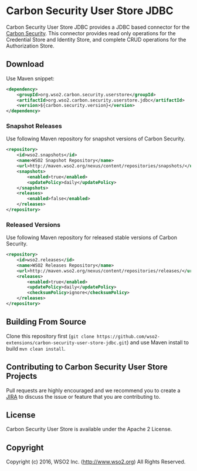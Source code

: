 # Carbon Security User Store JDBC

Carbon Security User Store JDBC provides a JDBC based connector for the [Carbon Security](https://github.com/wso2/carbon-security.git).
This connector provides read only operations for the Credential Store and Identity Store, and complete CRUD operations for the
Authorization Store.

## Download

Use Maven snippet:
````xml
<dependency>
    <groupId>org.wso2.carbon.security.userstore</groupId>
    <artifactId>org.wso2.carbon.security.userstore.jdbc</artifactId>
    <version>${carbon.security.version}</version>
</dependency>
````

### Snapshot Releases

Use following Maven repository for snapshot versions of Carbon Security.

````xml
<repository>
    <id>wso2.snapshots</id>
    <name>WSO2 Snapshot Repository</name>
    <url>http://maven.wso2.org/nexus/content/repositories/snapshots/</url>
    <snapshots>
        <enabled>true</enabled>
        <updatePolicy>daily</updatePolicy>
    </snapshots>
    <releases>
        <enabled>false</enabled>
    </releases>
</repository>
````

### Released Versions

Use following Maven repository for released stable versions of Carbon Security.

````xml
<repository>
    <id>wso2.releases</id>
    <name>WSO2 Releases Repository</name>
    <url>http://maven.wso2.org/nexus/content/repositories/releases/</url>
    <releases>
        <enabled>true</enabled>
        <updatePolicy>daily</updatePolicy>
        <checksumPolicy>ignore</checksumPolicy>
    </releases>
</repository>
````
## Building From Source

Clone this repository first (`git clone https://github.com/wso2-extensions/carbon-security-user-store-jdbc.git`) and use Maven install to build
`mvn clean install`.

## Contributing to Carbon Security User Store Projects

Pull requests are highly encouraged and we recommend you to create a [JIRA](https://wso2.org/jira/browse/CSECURITY) to discuss the issue or feature that you
 are contributing to.

## License

Carbon Security User Store is available under the Apache 2 License.

## Copyright

Copyright (c) 2016, WSO2 Inc. (http://www.wso2.org) All Rights Reserved.